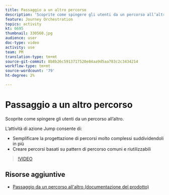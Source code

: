 ```yaml
---
title: Passaggio a un altro percorso
description: 'Scoprite come spingere gli utenti da un percorso all’altro. '
feature: Journey Orchestration
topics: activity
kt: 6695
thumbnail: 330560.jpg
audience: user
doc-type: video
activity: use
team: PM
translation-type: tm+mt
source-git-commit: 8b8b26c5913717520e84aa9d5aa783c2c3434214
workflow-type: tm+mt
source-wordcount: '79'
ht-degree: 2%

---
```



# Passaggio a un altro percorso

Scoprite come spingere gli utenti da un percorso all’altro.

L’attività di azione Jump consente di:

* Semplificare la progettazione di percorsi molto complessi suddividendoli in più
* Creare percorsi basati su pattern di percorso comuni e riutilizzabili

>[!VIDEO](https://video.tv.adobe.com/v/330560?quality=12)

## Risorse aggiuntive

* [Passaggio da un percorso all&#39;altro (documentazione del prodotto)](https://experienceleague.adobe.com/docs/journeys/using/building-journeys/about-journey-building/action-activities/jump.html?lang=en#building-journeys)

